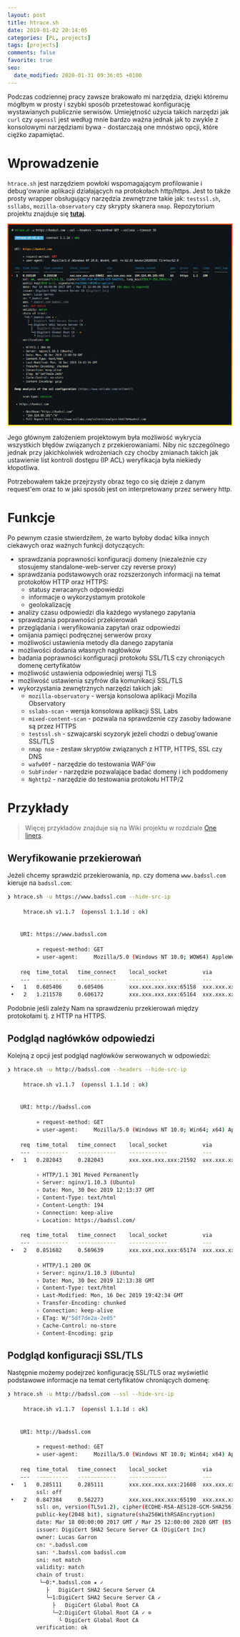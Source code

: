```yaml
---
layout: post
title: htrace.sh
date: 2019-01-02 20:14:05
categories: [PL, projects]
tags: [projects]
comments: false
favorite: true
seo:
  date_modified: 2020-01-31 09:36:05 +0100
---
```


Podczas codziennej pracy zawsze brakowało mi narzędzia, dzięki któremu mógłbym w prosty i szybki sposób przetestować konfigurację wystawianych publicznie serwisów. Umiejętność użycia takich narzędzi jak `curl` czy `openssl` jest według mnie bardzo ważna jednak jak to zwykle z konsolowymi narzędziami bywa - dostarczają one mnóstwo opcji, które ciężko zapamiętać.

# Wprowadzenie

`htrace.sh` jest narzędziem powłoki wspomagającym profilowanie i debug'owanie aplikacji działających na protokołach http/https. Jest to także prosty wrapper obsługujący narzędzia zewnętrzne takie jak: `testssl.sh`, `ssllabs`, `mozilla-observatory` czy skrypty skanera `nmap`. Repozytorium projektu znajduje się **[tutaj](https://github.com/trimstray/htrace.sh)**.

<p align="center">
    <img src="/assets/img/posts/htrace.sh_preview.png"
        alt="htrace.sh_preview.png">
</p>

Jego głównym założeniem projektowym była możliwość wykrycia wszystkich błędów związanych z przekierowaniami. Niby nic szczególnego jednak przy jakichkolwiek wdrożeniach czy choćby zmianach takich jak ustawienie list kontroli dostępu (IP ACL) weryfikacja była niekiedy kłopotliwa.

Potrzebowałem także przejrzysty obraz tego co się dzieje z danym request'em oraz to w jaki sposób jest on interpretowany przez serwery http.

# Funkcje

Po pewnym czasie stwierdziłem, że warto byłoby dodać kilka innych ciekawych oraz ważnych funkcji dotyczących:

- sprawdzania poprawności konfiguracji domeny (niezależnie czy stosujemy standalone-web-server czy reverse proxy)
- sprawdzania podstawowych oraz rozszerzonych informacji na temat protokołów HTTP oraz HTTPS:
  - statusy zwracanych odpowiedzi
  - informacje o wykorzystamym protokole
  - geolokalizację
- analizy czasu odpowiedzi dla każdego wysłanego zapytania
- sprawdzania poprawności przekierowań
- przeglądania i weryfikowania zapytań oraz odpowiedzi
- omijania pamięci podręcznej serwerów proxy
- możliwości ustawienia metody dla danego zapytania
- możliwości dodania własnych nagłówków
- badania poprawności konfiguracji protokołu SSL/TLS czy chroniących domenę certyfikatów
- możliwość ustawienia odpowiedniej wersji TLS
- możliwość ustawienia szyfrów dla komunikacji SSL/TLS
- wykorzystania zewnętrznych narzędzi takich jak:
  - `mozilla-observatory` - wersja konsolowa aplikacji Mozilla Observatory
  - `sslabs-scan` - wersja konsolowa aplikacji SSL Labs
  - `mixed-content-scan` - pozwala na sprawdzenie czy zasoby ładowane są przez HTTPS
  - `testssl.sh` - szwajcarski scyzoryk jeżeli chodzi o debug'owanie SSL/TLS
  - `nmap nse` - zestaw skryptów związanych z HTTP, HTTPS, SSL czy DNS
  - `wafw00f` - narzędzie do testowania WAF'ów
  - `SubFinder` - narzędzie pozwalające badać domeny i ich poddomeny
  - `Nghttp2` - narzędzie do testowania protokołu HTTP/2

# Przykłady

  > Więcej przykładów znajduje sią na Wiki projektu w rozdziale [One liners](https://github.com/trimstray/htrace.sh/wiki/One-liners).

## Weryfikowanie przekierowań

Jeżeli chcemy sprawdzić przekierowania, np. czy domena `www.badssl.com` kieruje na `badssl.com`:

```bash
❯ htrace.sh -u https://www.badssl.com --hide-src-ip

     htrace.sh v1.1.7  (openssl 1.1.1d : ok)


    URI: https://www.badssl.com

         » request-method: GET
         » user-agent:     Mozilla/5.0 (Windows NT 10.0; WOW64) AppleWebKit/537.36 (KHTML, like Gecko) Chrome/69.0.3497.100 Safari/537.36

    req  time_total   time_connect    local_socket           via              remote_socket         geo   proto   ver   code     next_hop
    ---  ----------   ------------    ------------           ---              -------------         ---   -----   ---   ----     --------
 •   1   0.605406     0.605406        xxx.xxx.xxx.xxx:65158  xxx.xxx.xxx.xxx  104.154.89.105:443    US    https   1.1   301      https://badssl.com/
 •   2   1.211578     0.606172        xxx.xxx.xxx.xxx:65164  xxx.xxx.xxx.xxx  104.154.89.105:443    US    https   1.1   200
```

Podobnie jeśli zależy Nam na sprawdzeniu przekierowań między protokołami tj. z HTTP na HTTPS.

## Podgląd nagłówków odpowiedzi

Kolejną z opcji jest podgląd nagłówków serwowanych w odpowiedzi:

```bash
❯ htrace.sh -u http://badssl.com --headers --hide-src-ip

     htrace.sh v1.1.7  (openssl 1.1.1d : ok)


    URI: http://badssl.com

         » request-method: GET
         » user-agent:     Mozilla/5.0 (Windows NT 10.0; Win64; x64) AppleWebKit/537.36 (KHTML, like Gecko) Chrome/64.0.3282.140 Safari/537.36 Edge/17.17134

    req  time_total   time_connect    local_socket           via              remote_socket         geo   proto   ver   code     next_hop
    ---  ----------   ------------    ------------           ---              -------------         ---   -----   ---   ----     --------
 •   1   0.282043     0.282043        xxx.xxx.xxx.xxx:21592  xxx.xxx.xxx.xxx  104.154.89.105:80     US    http    1.1   301      https://badssl.com/

         › HTTP/1.1 301 Moved Permanently
         › Server: nginx/1.10.3 (Ubuntu)
         › Date: Mon, 30 Dec 2019 12:13:37 GMT
         › Content-Type: text/html
         › Content-Length: 194
         › Connection: keep-alive
         › Location: https://badssl.com/

    req  time_total   time_connect    local_socket           via              remote_socket         geo   proto   ver   code     next_hop
    ---  ----------   ------------    ------------           ---              -------------         ---   -----   ---   ----     --------
 •   2   0.851682     0.569639        xxx.xxx.xxx.xxx:65174  xxx.xxx.xxx.xxx  104.154.89.105:443    US    https   1.1   200

         › HTTP/1.1 200 OK
         › Server: nginx/1.10.3 (Ubuntu)
         › Date: Mon, 30 Dec 2019 12:13:38 GMT
         › Content-Type: text/html
         › Last-Modified: Mon, 16 Dec 2019 19:42:34 GMT
         › Transfer-Encoding: chunked
         › Connection: keep-alive
         › ETag: W/"5df7de2a-2e05"
         › Cache-Control: no-store
         › Content-Encoding: gzip
```

## Podgląd konfiguracji SSL/TLS

Następnie możemy podejrzeć konfigurację SSL/TLS oraz wyświetlić podstawowe informacje na temat certyfikatów chroniących domenę:

```bash
❯ htrace.sh -u http://badssl.com --ssl --hide-src-ip

     htrace.sh v1.1.7  (openssl 1.1.1d : ok)


    URI: http://badssl.com

         » request-method: GET
         » user-agent:     Mozilla/5.0 (Windows NT 10.0; Win64; x64) AppleWebKit/537.36 (KHTML, like Gecko) Chrome/70.0.3538.77 Safari/537.36

    req  time_total   time_connect    local_socket           via              remote_socket         geo   proto   ver   code     next_hop
    ---  ----------   ------------    ------------           ---              -------------         ---   -----   ---   ----     --------
 •   1   0.285111     0.285111        xxx.xxx.xxx.xxx:21608  xxx.xxx.xxx.xxx  104.154.89.105:80     US    http    1.1   301      https://badssl.com/
         ssl: off
 •   2   0.847384     0.562273        xxx.xxx.xxx.xxx:65190  xxx.xxx.xxx.xxx  104.154.89.105:443    US    https   1.1   200
         ssl: on, version(TLSv1.2), cipher(ECDHE-RSA-AES128-GCM-SHA256), temp_key(ECDH,P-256,256bits)
         public-key(2048 bit), signature(sha256WithRSAEncryption)
         date: Mar 18 00:00:00 2017 GMT / Mar 25 12:00:00 2020 GMT (85 days to expired)
         issuer: DigiCert SHA2 Secure Server CA (DigiCert Inc)
         owner: Lucas Garron
         cn: *.badssl.com
         san: *.badssl.com badssl.com
         sni: not match
         validity: match
         chain of trust:
          └─0:*.badssl.com ★ ✓
            ├   DigiCert SHA2 Secure Server CA
            └─1:DigiCert SHA2 Secure Server CA ✓
              ├   DigiCert Global Root CA
              └─2:DigiCert Global Root CA ✓ ⊙
                └ DigiCert Global Root CA
         verification: ok
```
